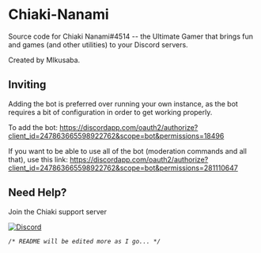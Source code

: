 # Chiaki-Nanami

Source code for Chiaki Nanami#4514 -- the Ultimate Gamer that brings fun and games (and other utilities) to your Discord servers.

Created by MIkusaba.


## Inviting
Adding the bot is preferred over running your own instance, as the bot requires a bit of configuration in order to get working properly.

To add the bot:
https://discordapp.com/oauth2/authorize?client_id=247863665598922762&scope=bot&permissions=18496

If you want to be able to use all of the bot (moderation commands and all that), use this link:
https://discordapp.com/oauth2/authorize?client_id=247863665598922762&scope=bot&permissions=281110647



## Need Help?
Join the Chiaki support server

[![Discord](https://discordapp.com/api/guilds/258863756983926794/widget.png?style=banner3)](https://discord.gg/WtkPTmE)

*`/* README will be edited more as I go... */`*